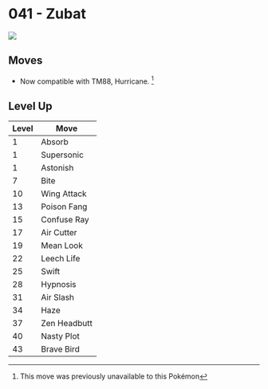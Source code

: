 # 041 - Zubat
![][041]

## Moves

 - Now compatible with TM88, Hurricane. [^1]

## Level Up

Level | Move
---   | ---
  1   | Absorb
  1   | Supersonic
  1   | Astonish
  7   | Bite
 10   | Wing Attack
 13   | Poison Fang
 15   | Confuse Ray
 17   | Air Cutter
 19   | Mean Look
 22   | Leech Life
 25   | Swift
 28   | Hypnosis
 31   | Air Slash
 34   | Haze
 37   | Zen Headbutt
 40   | Nasty Plot
 43   | Brave Bird




[^1]: This move was previously unavailable to this Pokémon

[041]: ../img/pokemon/041.png

